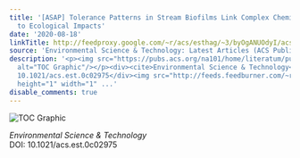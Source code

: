 ```yaml
---
title: '[ASAP] Tolerance Patterns in Stream Biofilms Link Complex Chemical Pollution
  to Ecological Impacts'
date: '2020-08-18'
linkTitle: http://feedproxy.google.com/~r/acs/esthag/~3/byOgANUOdyI/acs.est.0c02975
source: 'Environmental Science & Technology: Latest Articles (ACS Publications)'
description: '<p><img src="https://pubs.acs.org/na101/home/literatum/publisher/achs/journals/content/esthag/0/esthag.ahead-of-print/acs.est.0c02975/20200818/images/medium/es0c02975_0007.gif"
  alt="TOC Graphic"/></p><div><cite>Environmental Science & Technology</cite></div><div>DOI:
  10.1021/acs.est.0c02975</div><img src="http://feeds.feedburner.com/~r/acs/esthag/~4/byOgANUOdyI"
  height="1" width="1" ...'
disable_comments: true
---
```

<p><img src="https://pubs.acs.org/na101/home/literatum/publisher/achs/journals/content/esthag/0/esthag.ahead-of-print/acs.est.0c02975/20200818/images/medium/es0c02975_0007.gif" alt="TOC Graphic"/></p><div><cite>Environmental Science & Technology</cite></div><div>DOI: 10.1021/acs.est.0c02975</div><img src="http://feeds.feedburner.com/~r/acs/esthag/~4/byOgANUOdyI" height="1" width="1" ...